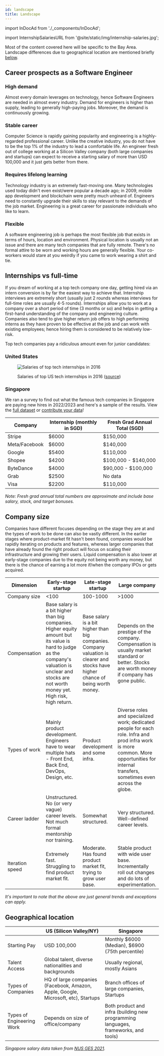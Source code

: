 ```yaml
---
id: landscape
title: Landscape
---
```


import InDocAd from './\_components/InDocAd';

import InternshipSalariesURL from '@site/static/img/internship-salaries.jpg';

Most of the content covered here will be specific to the Bay Area. Landscape differences due to geographical location are mentioned briefly [below](#geographical-location).

## Career prospects as a Software Engineer

### High demand

Almost every domain leverages on technology, hence Software Engineers are needed in almost every industry. Demand for engineers is higher than supply, leading to generally high-paying jobs. Moreover, the demand is continuously growing.

### Stable career

Computer Science is rapidly gaining popularity and engineering is a highly-regarded professional career. Unlike the creative industry, you do not have to be the top 1% of the industry to lead a comfortable life. An engineer fresh out of college working at a Silicon Valley company (both large companies and startups) can expect to receive a starting salary of more than USD 100,000 and it just gets better from there.

### Requires lifelong learning

Technology industry is an extremely fast-moving one. Many technologies used today didn't even exist/were popular a decade ago; in 2009, mobile app development and blockchain were pretty much unheard of. Engineers need to constantly upgrade their skills to stay relevant to the demands of the job market. Engineering is a great career for passionate individuals who like to learn.

### Flexible

A software engineering job is perhaps the most flexible job that exists in terms of hours, location and environment. Physical location is usually not an issue and there are many tech companies that are fully remote. There's no formal attire to be worn and working hours are generally flexible. Your co-workers would stare at you weirdly if you came to work wearing a shirt and tie.

<InDocAd />

## Internships vs full-time

If you dream of working at a top tech company one day, getting hired via an intern conversion is by far the easiest way to achieve that. Internship interviews are extremely short (usually just 2 rounds whereas interviews for full-time roles are usually 4-5 rounds). Internships allow you to work at a company over a short period of time (3 months or so) and helps in getting a first-hand understanding of the company and engineering culture. Companies also tend to give higher return job offers to high performing interns as they have proven to be effective at the job and can work with existing employees; hence hiring them is considered to be relatively low-risk.

Top tech companies pay a ridiculous amount even for junior candidates:

### United States

<div className="text--center">

<figure>
<img alt="Salaries of top tech internships in 2016" src={InternshipSalariesURL} />

<figcaption>

Salaries of top US tech internships in 2016 ([source](https://twitter.com/rodneyfolz/status/724787290824798209))

</figcaption>
</figure>

</div>

### Singapore

We ran a survey to find out what the famous tech companies in Singapore are paying new hires in 2022/2023 and here's a sample of the results. View the [full dataset](https://app.techinterviewhandbook.org/offers) or [contribute your data](https://app.techinterviewhandbook.org/offers/submit)!

| Company       | Internship (monthly in SGD) | Fresh Grad Annual Total (SGD) |
| ------------- | --------------------------- | ----------------------------- |
| Stripe        | $6000                       | $150,000                      |
| Meta/Facebook | $6000                       | $140,000                      |
| Google        | $5400                       | $110,000                      |
| Shopee        | $4200                       | $100,000 - $140,000           |
| ByteDance     | $4000                       | $90,000 - $100,000            |
| Grab          | $2500                       | No data                       |
| Visa          | $2200                       | $110,000                      |

_Note: Fresh grad annual total numbers are approximate and include base salary, stock, and target bonuses._

## Company size

Companies have different focuses depending on the stage they are at and the types of work to be done can also be vastly different. In the earlier stages where product-market fit hasn't been found, companies would be rapidly iterating on products and features, whereas larger companies that have already found the right product will focus on scaling their infrastructure and growing their users. Liquid compensation is also lower at early-stage companies due to the equity not being worth any money, but there is the chance of earning a lot more if/when the company IPOs or gets acquired.

| Dimension | Early-stage startup | Late-stage startup | Large company |
| --- | --- | --- | --- |
| Company size | <100 | 100-1000 | >1000 |
| Compensation | Base salary is a bit higher than big companies. Higher equity amount but its value is hard to judge as the company's valuation is unclear and stocks are not worth money yet. High risk, high return. | Base salary is a bit higher than big companies. Company valuation is clearer and stocks have higher chance of being worth money. | Depends on the prestige of the company. Compensation is usually market standard or better. Stocks are worth money if company has gone public. |
| Types of work | Mainly product development. Engineers have to wear multiple hats - Front End, Back End, DevOps, Design, etc. | Product development and some infra. | Diverse roles and specialized work; dedicated people for each role. Infra and prod infra work is more common. More opportunities for internal transfers, sometimes even across the globe. |
| Career ladder | Unstructured. No (or very vague) career levels. Not much formal mentorship nor training. | Somewhat structured. | Very structured. Well-defined career levels. |
| Iteration speed | Extremely fast. Struggling to find product market fit. | Moderate. Has found product market fit, trying to grow user base. | Stable product with wide user base. Incrementally roll out changes and do lots of experimentation. |

_It's important to note that the above are just general trends and exceptions can apply._

## Geographical location

|  | US (Silicon Valley/NY) | Singapore |
| --- | --- | --- |
| Starting Pay | USD 100,000 | Monthly $6000 (Median), $6900 (75th percentile) |
| Talent Access | Global talent, diverse nationalities and backgrounds | Usually regional, mostly Asians |
| Types of Companies | HQ of large companies (Facebook, Amazon, Apple, Google, Microsoft, etc), Startups | Branch offices of large companies, Startups |
| Types of Engineering Work | Depends on size of office/company | Both product and infra (building new programming languages, frameworks, and tools) |

_Singapore salary data taken from [NUS GES 2021](https://www.moe.gov.sg/-/media/files/post-secondary/ges-2021/web-publication-nus-ges-2021.pdf)._
